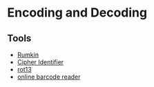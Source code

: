 # Encoding and Decoding

## Tools
- [Rumkin](https://rumkin.com/tools/cipher/)
- [Cipher Identifier](https://www.boxentriq.com/code-breaking/cipher-identifier)
- [rot13](https://rot13.com/)
- [online barcode reader](https://online-barcode-reader.inliteresearch.com/)


